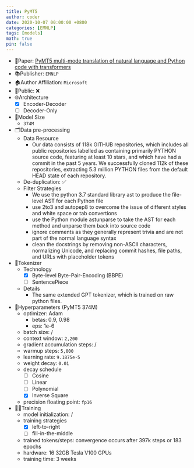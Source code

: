 ```yaml
---
title: PyMT5
author: coder
date: 2020-10-07 00:00:00 +0800
categories: [EMNLP]
tags: [models]
math: true
pin: false
---
```


- 📙Paper: [PyMT5 multi-mode translation of natural language and Python code with transformers](https://arxiv.org/pdf/2010.03150.pdf)
- 📚Publisher: `EMNLP`
- 🏠Author Affiliation: `Microsoft`
- 🔑Public: ❌
- 🌐Architecture
  + [x] Encoder-Decoder
  + [ ] Decoder-Only
- 📏Model Size
  + `374M`
- 🗂️Data pre-processing
  + Data Resource
    * Our data consists of 118k GITHUB repositories, which includes all public repositories labelled as containing primarily PYTHON source code, featuring at least 10 stars, and which have had a commit in the past 5 years.  We successfully cloned 112k of these repositories, extracting 5.3 million PYTHON files from the default HEAD state of each repository.
  + De-duplication: ✅
  + Filter Strategies
    * We use the python 3.7 standard library ast to produce the file-level AST for each Python file
    * use 2to3 and autopep8 to overcome the issue of different styles and white space or tab convertions
    * use the Python module astunparse to take the AST for each method and unparse them back into source code
    * ignore comments as they generally represent trivia and are not part of the normal language syntax
    * clean the docstrings by removing non-ASCII characters, normalizing Unicode, and replacing commit hashes, file paths, and URLs with placeholder tokens
- 🍉Tokenizer
  + Technology
    * [x] Byte-level Byte-Pair-Encoding (BBPE)
    * [ ] SentencePiece
  + Details
    * The same extended GPT tokenizer, which is trained on raw python files.
- 🧪Hyperparameters (PyMT5 374M)
  + optimizer: Adam
    * betas: 0.9, 0.98
    * eps: 1e-6
  + batch size: /
  + context window: `2,200`
  + gradient accumulation steps: /
  + warmup steps: `5,000`
  + learning rate: `9.1875e-5`
  + weight decay: `0.01`
  + decay schedule
    * [ ] Cosine
    * [ ] Linear
    * [ ] Polynomial
    * [x] Inverse Square
  + precision floating point: `fp16`
- 🏃‍♀️Training
  + model initialization: /
  + training strategies
    * [x] left-to-right
    * [ ] fill-in-the-middle
  + trained tokens/steps: convergence occurs after 397k steps or 183 epochs
  + hardware: 16 32GB Tesla V100 GPUs
  + training time: 3 weeks
